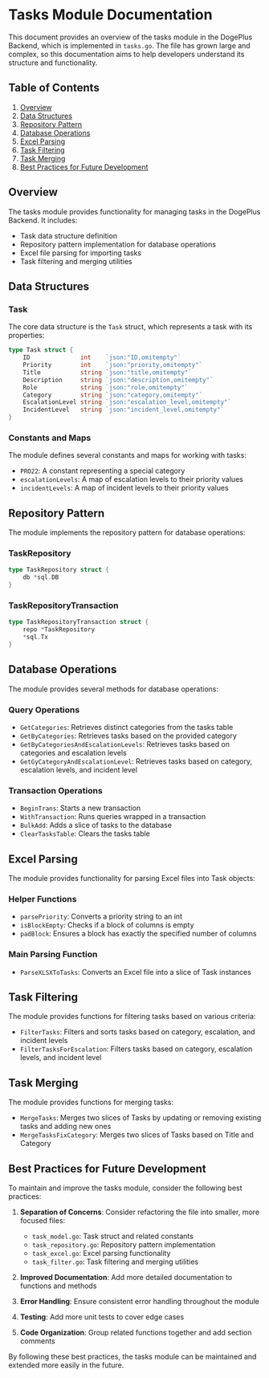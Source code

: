 # Tasks Module Documentation

This document provides an overview of the tasks module in the DogePlus Backend, which is implemented in `tasks.go`. The file has grown large and complex, so this documentation aims to help developers understand its structure and functionality.

## Table of Contents
1. [Overview](#overview)
2. [Data Structures](#data-structures)
3. [Repository Pattern](#repository-pattern)
4. [Database Operations](#database-operations)
5. [Excel Parsing](#excel-parsing)
6. [Task Filtering](#task-filtering)
7. [Task Merging](#task-merging)
8. [Best Practices for Future Development](#best-practices-for-future-development)

## Overview

The tasks module provides functionality for managing tasks in the DogePlus Backend. It includes:
- Task data structure definition
- Repository pattern implementation for database operations
- Excel file parsing for importing tasks
- Task filtering and merging utilities

## Data Structures

### Task
The core data structure is the `Task` struct, which represents a task with its properties:
```go
type Task struct {
    ID              int    `json:"ID,omitempty"`
    Priority        int    `json:"priority,omitempty"`
    Title           string `json:"title,omitempty"`
    Description     string `json:"description,omitempty"`
    Role            string `json:"role,omitempty"`
    Category        string `json:"category,omitempty"`
    EscalationLevel string `json:"escalation_level,omitempty"`
    IncidentLevel   string `json:"incident_level,omitempty"`
}
```

### Constants and Maps
The module defines several constants and maps for working with tasks:
- `PRO22`: A constant representing a special category
- `escalationLevels`: A map of escalation levels to their priority values
- `incidentLevels`: A map of incident levels to their priority values

## Repository Pattern

The module implements the repository pattern for database operations:

### TaskRepository
```go
type TaskRepository struct {
    db *sql.DB
}
```

### TaskRepositoryTransaction
```go
type TaskRepositoryTransaction struct {
    repo *TaskRepository
    *sql.Tx
}
```

## Database Operations

The module provides several methods for database operations:

### Query Operations
- `GetCategories`: Retrieves distinct categories from the tasks table
- `GetByCategories`: Retrieves tasks based on the provided category
- `GetByCategoriesAndEscalationLevels`: Retrieves tasks based on categories and escalation levels
- `GetGyCategoryAndEscalationLevel`: Retrieves tasks based on category, escalation levels, and incident level

### Transaction Operations
- `BeginTrans`: Starts a new transaction
- `WithTransaction`: Runs queries wrapped in a transaction
- `BulkAdd`: Adds a slice of tasks to the database
- `ClearTasksTable`: Clears the tasks table

## Excel Parsing

The module provides functionality for parsing Excel files into Task objects:

### Helper Functions
- `parsePriority`: Converts a priority string to an int
- `isBlockEmpty`: Checks if a block of columns is empty
- `padBlock`: Ensures a block has exactly the specified number of columns

### Main Parsing Function
- `ParseXLSXToTasks`: Converts an Excel file into a slice of Task instances

## Task Filtering

The module provides functions for filtering tasks based on various criteria:

- `FilterTasks`: Filters and sorts tasks based on category, escalation, and incident levels
- `FilterTasksForEscalation`: Filters tasks based on category, escalation levels, and incident level

## Task Merging

The module provides functions for merging tasks:

- `MergeTasks`: Merges two slices of Tasks by updating or removing existing tasks and adding new ones
- `MergeTasksFixCategory`: Merges two slices of Tasks based on Title and Category

## Best Practices for Future Development

To maintain and improve the tasks module, consider the following best practices:

1. **Separation of Concerns**: Consider refactoring the file into smaller, more focused files:
   - `task_model.go`: Task struct and related constants
   - `task_repository.go`: Repository pattern implementation
   - `task_excel.go`: Excel parsing functionality
   - `task_filter.go`: Task filtering and merging utilities

2. **Improved Documentation**: Add more detailed documentation to functions and methods

3. **Error Handling**: Ensure consistent error handling throughout the module

4. **Testing**: Add more unit tests to cover edge cases

5. **Code Organization**: Group related functions together and add section comments

By following these best practices, the tasks module can be maintained and extended more easily in the future.